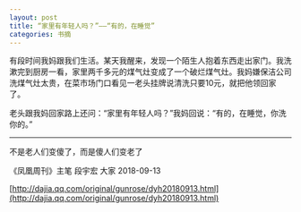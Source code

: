 ```yaml
---
layout: post
title: “家里有年轻人吗？”——“有的，在睡觉”
categories: 书摘
---
```


有段时间我妈跟我们生活。某天我醒来，发现一个陌生人抱着东西走出家门。我洗漱完到厨房一看，家里两千多元的煤气灶变成了一个破烂煤气灶。我妈嫌保洁公司洗煤气灶太贵，在菜市场门口看见一老头挂牌说清洗只要10元，就把他领回家了。

老头跟我妈回家路上还问：“家里有年轻人吗？”我妈回说：“有的，在睡觉，你洗你的。”

---

不是老人们变傻了，而是傻人们变老了

《凤凰周刊》主笔 段宇宏 大家 2018-09-13

[http://dajia.qq.com/original/gunrose/dyh20180913.html](http://dajia.qq.com/original/gunrose/dyh20180913.html)